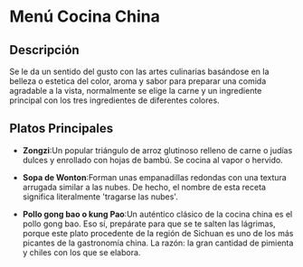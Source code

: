 # Menú Cocina China

## Descripción
Se le da un sentido del gusto con las artes culinarias basándose en la belleza o estetica del color, aroma y sabor para preparar una comida agradable a la vista, normalmente se elige la carne y un ingrediente principal con los tres ingredientes de diferentes colores.

## Platos Principales
- **Zongzi**:Un popular triángulo de arroz glutinoso relleno de carne o judías dulces y enrollado con hojas de bambú. Se cocina al vapor o hervido.

- **Sopa de Wonton**:Forman unas empanadillas redondas con una textura arrugada similar a las nubes. De hecho, el nombre de esta receta significa literalmente 'tragarse las nubes'.

- **Pollo gong bao o kung Pao**:Un auténtico clásico de la cocina china es el pollo gong bao. Eso sí, prepárate para que se te salten las lágrimas, porque este plato procedente de la región de Sichuan es uno de los más picantes de la gastronomía china. La razón: la gran cantidad de pimienta y chiles con los que se elabora.